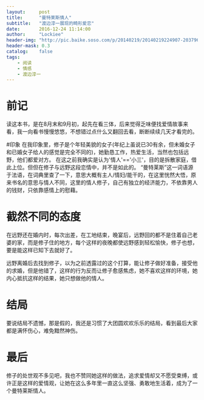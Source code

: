 ```yaml
---
layout:     post
title:      "曼特莱斯情人"
subtitle:   "渡边淳一展现的畸形爱恋"
date:       2016-12-24 11:14:00
author:     "Lockiee"
header-img: "http://pic.baike.soso.com/p/20140219/20140219224907-2037965288.jpg"
header-mask: 0.3
catalog:    false
tags:
    - 阅读
    - 情感
    - 渡边淳一
---
```

 

# 前记
读这本书，是在8月末和9月初，起先在看三体，后来觉得乏味便找爱情故事来看，我一向看书慢慢悠悠，不想错过点什么又翻回去看，断断续续几天才看完的。

#印象
在我印象里，修子是个年轻美貌的女子(年纪上虽说已30有余，但未婚女子和已婚女子给人的感觉是完全不同的)，她勤恳工作，热爱生活，当然也包括远野，他们都爱对方。
在这之前我确实是认为'情人'=='小三'，目的是拆散家庭，借此上位。但但在修子与远野这段恋情中，并不是如此的。
“曼特莱斯”这一词语源于法语，在词典里查了一下，意思大概有主人/情妇/能干的，在这里恍然大悟，原来书名的意思与情人不同，这里的情人修子，自己有独立的经济能力，不依靠男人的钱财，只依靠感情上的慰藉。

# 截然不同的态度
在远野还在婚内时，每次出差，在工地结束，晚宴后，远野回的都不是住着自己老婆的家，而是修子住的地方，每个这样的夜晚都使远野感到轻松愉快，修子也想，要是能这样已知下去就好了。

远野离婚后去找到修子，以为之前透露过的这个打算，能让修子做好准备，接受他的求婚，但是他错了，这样的行为反而让修子愈感焦虑，她不喜欢这样的环境，她内心抵抗这样的结果，她只想做他的情人。

# 结局
要说结局不遗憾，那是假的，我还是习惯了大团圆欢欢乐乐的结局，看到最后大家都是满怀伤心，难免黯然神伤。

# 最后
修子的处世观不多见吧，我也不赞同她这样的做法，追求爱情却又不愿受束缚，或许正是这样的爱情观，让她在这么多年里一直这么坚强、勇敢地生活着，成为了一个曼特莱斯情人。